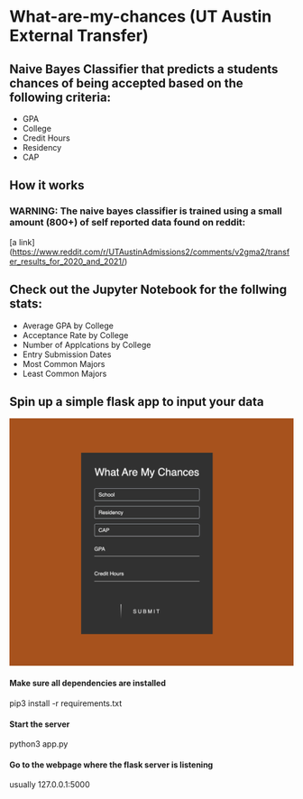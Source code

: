 # What-are-my-chances (UT Austin External Transfer)

## Naive Bayes Classifier that predicts a students chances of being accepted based on the following criteria:

- GPA
- College
- Credit Hours
- Residency
- CAP 

## How it works

### WARNING: The naive bayes classifier is trained using a small amount (800+) of self reported data found on reddit:

  [a link] (https://www.reddit.com/r/UTAustinAdmissions2/comments/v2gma2/transfer_results_for_2020_and_2021/)


## Check out the Jupyter Notebook for the follwing stats:

- Average GPA by College
- Acceptance Rate by College
- Number of Applcations by College
- Entry Submission Dates
- Most Common Majors
- Least Common Majors


## Spin up a simple flask app to input your data

![Screenshot](websiteImage.png)

#### Make sure all dependencies are installed 
  pip3 install -r requirements.txt
  
#### Start the server
  python3 app.py
  
#### Go to the webpage where the flask server is listening

  usually 127.0.0.1:5000
  
 

  

